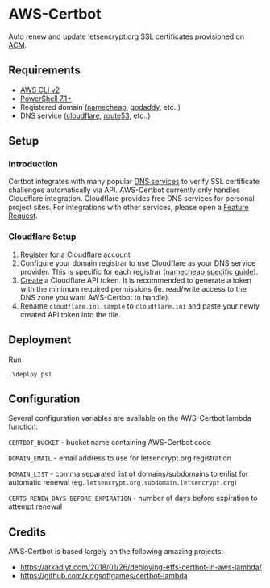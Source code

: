 # AWS-Certbot
Auto renew and update letsencrypt.org SSL certificates provisioned on [ACM](https://aws.amazon.com/certificate-manager/).

## Requirements
- [AWS CLI v2](https://aws.amazon.com/cli/)
- [PowerShell 7.1+](https://docs.microsoft.com/en-us/powershell/scripting/install/installing-powershell?view=powershell-7.1)
- Registered domain ([namecheap](https://www.namecheap.com/), [godaddy](https://godaddy.com/), etc..)
- DNS service ([cloudflare](https://www.cloudflare.com/), [route53](https://aws.amazon.com/route53/), etc..)

## Setup

### Introduction
Certbot integrates with many popular [DNS services](https://certbot.eff.org/docs/using.html?highlight=dns#dns-plugins) to verify SSL certificate challenges automatically via API. AWS-Certbot currently only handles Cloudflare integration.  Cloudflare provides free DNS services for personal project sites.  For integrations with other services, please open a [Feature Request](https://github.com/j3ko/aws-certbot/issues/new?assignees=j3ko&labels=enhancement&template=feature_request.md&title=).

### Cloudflare Setup
1. [Register](https://dash.cloudflare.com/sign-up) for a Cloudflare account
1. Configure your domain registrar to use Cloudflare as your DNS service provider.  This is specific for each registrar ([namecheap specific guide](https://www.namecheap.com/support/knowledgebase/article.aspx/9607/2210/how-to-set-up-dns-records-for-your-domain-in-cloudflare-account/)).
1. [Create](https://developers.cloudflare.com/api/tokens/create) a Cloudflare API token.  It is recommended to generate a token with the minimum required permissions (ie. read/write access to the DNS zone you want AWS-Certbot to handle).
1. Rename `cloudflare.ini.sample` to `cloudflare.ini` and paste your newly created API token into the file.

## Deployment
Run
```
.\deploy.ps1
```

## Configuration
Several configuration variables are available on the AWS-Certbot lambda function:

`CERTBOT_BUCKET` - bucket name containing AWS-Certbot code

`DOMAIN_EMAIL` - email address to use for letsencrypt.org registration

`DOMAIN_LIST` - comma separated list of domains/subdomains to enlist for automatic renewal (eg. `letsencrypt.org,subdomain.letsencrypt.org`)

`CERTS_RENEW_DAYS_BEFORE_EXPIRATION` - number of days before expiration to attempt renewal

## Credits
AWS-Certbot is based largely on the following amazing projects:
- https://arkadiyt.com/2018/01/26/deploying-effs-certbot-in-aws-lambda/
- https://github.com/kingsoftgames/certbot-lambda
